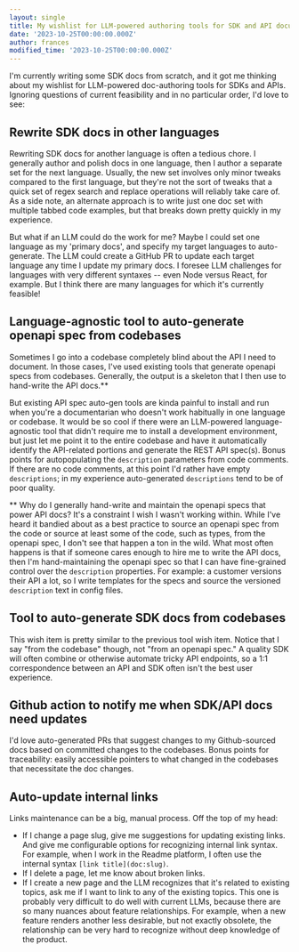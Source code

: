 ```yaml
---
layout: single
title: My wishlist for LLM-powered authoring tools for SDK and API documentation
date: '2023-10-25T00:00:00.000Z'
author: frances
modified_time: '2023-10-25T00:00:00.000Z'
---
```


I'm currently writing some SDK docs from scratch, and it got me thinking about my wishlist for LLM-powered doc-authoring tools for SDKs and APIs. Ignoring questions of current feasibility and in no particular order, I'd love to see:

## Rewrite SDK docs in other languages

Rewriting SDK docs for another language is often a tedious chore. I generally author and polish docs in one language, then I author a separate set for the next language. Usually, the new set involves only minor tweaks compared to the first language, but they're not the sort of tweaks that a quick set of regex search and replace operations will reliably take care of. As a side note, an alternate approach is to write just one doc set with multiple tabbed code examples, but that breaks down pretty quickly in my experience.

But what if an LLM could do the work for me? Maybe I could set one language as my 'primary docs', and specify my target languages to auto-generate. The LLM could create a GitHub PR to update each target language any time I update my primary docs. I foresee LLM challenges for languages with very different syntaxes -- even Node versus React, for example. But I think there are many languages for which it's currently feasible!

## Language-agnostic tool to auto-generate openapi spec from codebases

Sometimes I go into a codebase completely blind about the API I need to document. In those cases, I've used existing tools that generate openapi specs from codebases. Generally, the output is a skeleton that I then use to hand-write the API docs.**

But existing API spec auto-gen tools are kinda painful to install and run when you're a documentarian who doesn't work habitually in one language or codebase. It would be so cool if there were an LLM-powered language-agnostic tool that didn't require me to install a development environment, but just let me point it to the entire codebase and have it automatically identify the API-related portions and generate the REST API spec(s). Bonus points for autopopulating the `description` parameters from code comments. If there are no code comments, at this point I'd rather have empty `descriptions`; in my experience auto-generated `descriptions` tend to be of poor quality.

** Why do I generally hand-write and maintain the openapi specs that power API docs? It's a constraint I wish I wasn't working within. While I've heard it bandied about as a best practice to source an openapi spec from the code or source at least some of the code, such as types, from the openapi spec, I don't see that happen a ton in the wild. What most often happens is that if someone cares enough to hire me to write the API docs, then I'm hand-maintaining the openapi spec so that I can have fine-grained control over the `description` properties. For example: a customer versions their API a lot, so I write templates for the specs and source the versioned `description` text in config files.


## Tool to auto-generate SDK docs from codebases

This wish item is pretty similar to the previous tool wish item. Notice that I say "from the codebase" though, not "from an openapi spec."  A quality SDK will often combine or otherwise automate tricky API endpoints, so a 1:1 correspondence between an API and SDK often isn't the best user experience.

## Github action to notify me when SDK/API docs need updates

I'd love auto-generated PRs that suggest changes to my Github-sourced docs based on committed changes to the codebases. Bonus points for traceability: easily accessible pointers to what changed in the codebases that necessitate the doc changes.

## Auto-update internal links

Links maintenance can be a big, manual process. Off the top of my head:

- If I change a page slug, give me suggestions for updating existing links. And give me configurable options for recognizing internal link syntax. For example, when I work in the Readme platform, I often use the internal syntax `[link title](doc:slug)`.
- If I delete a page, let me know about broken links.
- If I create a new page and the LLM recognizes that it's related to existing topics, ask me if I want to link to any of the existing topics. This one is probably very difficult to do well with current LLMs, because there are so many nuances about feature relationships. For example, when a new feature renders another less desirable, but not exactly obsolete, the relationship can be very hard to recognize without deep knowledge of the product.
